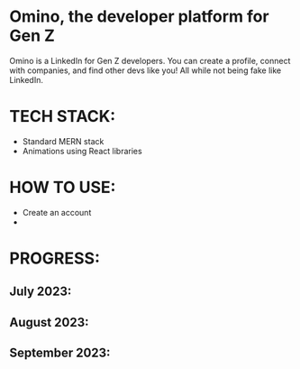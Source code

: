 # Omino, the developer platform for Gen Z
Omino is a LinkedIn for Gen Z developers. You can create a profile, connect with companies, and find other devs like you! All while not being fake like LinkedIn.

# TECH STACK:
* Standard MERN stack
* Animations using React libraries

# HOW TO USE:
* Create an account
* 

# PROGRESS:
July 2023:
- 

August 2023:
-

September 2023:
-

